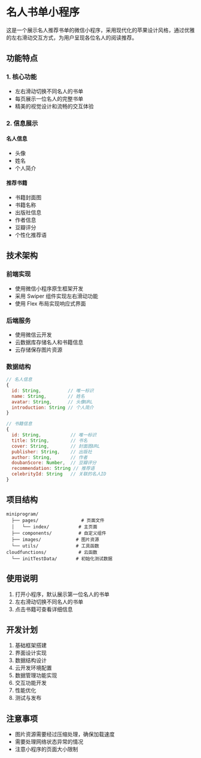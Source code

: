 # 名人书单小程序

这是一个展示名人推荐书单的微信小程序，采用现代化的苹果设计风格，通过优雅的左右滑动交互方式，为用户呈现各位名人的阅读推荐。

## 功能特点

### 1. 核心功能
- 左右滑动切换不同名人的书单
- 每页展示一位名人的完整书单
- 精美的视觉设计和流畅的交互体验

### 2. 信息展示
#### 名人信息
- 头像
- 姓名
- 个人简介

#### 推荐书籍
- 书籍封面图
- 书籍名称
- 出版社信息
- 作者信息
- 豆瓣评分
- 个性化推荐语

## 技术架构

### 前端实现
- 使用微信小程序原生框架开发
- 采用 Swiper 组件实现左右滑动功能
- 使用 Flex 布局实现响应式界面

### 后端服务
- 使用微信云开发
- 云数据库存储名人和书籍信息
- 云存储保存图片资源

### 数据结构
```javascript
// 名人信息
{
  id: String,          // 唯一标识
  name: String,        // 姓名
  avatar: String,      // 头像URL
  introduction: String // 个人简介
}

// 书籍信息
{
  id: String,           // 唯一标识
  title: String,        // 书名
  cover: String,        // 封面图URL
  publisher: String,    // 出版社
  author: String,       // 作者
  doubanScore: Number,  // 豆瓣评分
  recommendation: String // 推荐语
  celebrityId: String   // 关联的名人ID
}
```

## 项目结构
```
miniprogram/
  ├── pages/                # 页面文件
  │   └── index/           # 主页面
  ├── components/          # 自定义组件
  ├── images/             # 图片资源
  └── utils/              # 工具函数
cloudfunctions/            # 云函数
  └── initTestData/       # 初始化测试数据
```

## 使用说明
1. 打开小程序，默认展示第一位名人的书单
2. 左右滑动切换不同名人的书单
3. 点击书籍可查看详细信息

## 开发计划
1. 基础框架搭建
2. 界面设计实现
3. 数据结构设计
4. 云开发环境配置
5. 数据管理功能实现
6. 交互功能开发
7. 性能优化
8. 测试与发布

## 注意事项
- 图片资源需要经过压缩处理，确保加载速度
- 需要处理网络状态异常的情况
- 注意小程序的页面大小限制

